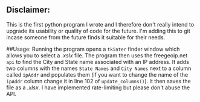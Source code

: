 ## Disclaimer:
This is the first python program I wrote and I therefore don't really intend to upgrade
its usability or quality of code for the future. I'm adding this to git incase someone
from the future finds it suitable for their needs.

##Usage:
Running the program opens a `tkinter` finder window which allows you to select a *.xslx*
file. The program then uses the freegeoip.net `api` to find the City and State name associated
with an IP address. It adds two columns with the names `State Names` and `City Names`
next to a column called `ipAddr` and populates them (if you want to change the name
of the `ipAddr` column change it in line 102 of `update_columns()`). It then saves
the file as a *.xlsx*. I have implemented rate-limiting but please don't abuse the API.

